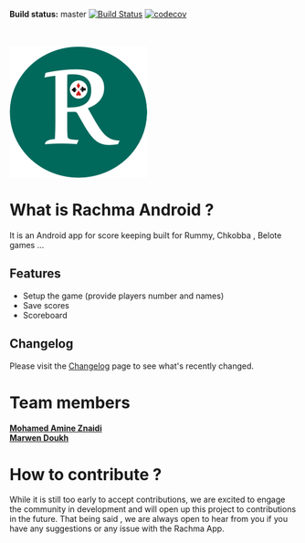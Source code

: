**Build status:** master [![Build Status](https://travis-ci.org/Binary-Team/Rachma-Android.svg?branch=master)](https://travis-ci.org/Binary-Team/Rachma-Android)
[![codecov](https://codecov.io/gh/Binary-Team/Rachma-Android/branch/master/graph/badge.svg)](https://codecov.io/gh/Binary-Team/Rachma-Android)


<br/><br/>
<img src="/app/src/main/res/drawable/logo.png"  align=center>

# What is Rachma Android ?  <br/>

It is an Android app for score keeping built for Rummy, Chkobba , Belote games ...

## Features
* Setup the game (provide players number and names) 
* Save scores 
* Scoreboard

## Changelog

Please visit the [Changelog](https://github.com/Binary-Team/Rachma-Android/wiki/Changelog) page to see what's recently changed.


# Team members
<a name="team-members"></a>
**[Mohamed Amine Znaidi](https://www.linkedin.com/in/mohamed-amine-znaidi)** 
<br/>
**[Marwen Doukh](https://marwendoukh.wordpress.com)** 


# How to contribute ?

While it is still too early to accept contributions, we are excited to engage the community in development and will open up this project to contributions in the future. That being said , we are always open to hear from you if you have any suggestions or any issue with the Rachma App.


